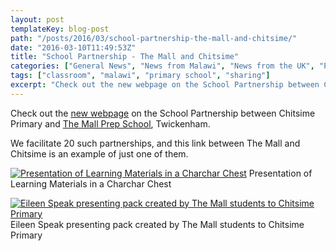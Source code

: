 ```yaml
---
layout: post
templateKey: blog-post
path: "/posts/2016/03/school-partnership-the-mall-and-chitsime/"
date: "2016-03-10T11:49:53Z"
title: "School Partnership - The Mall and Chitsime"
categories: ["General News", "News from Malawi", "News from the UK", "Projects"]
tags: ["classroom", "malawi", "primary school", "sharing"]
excerpt: "Check out the new webpage on the School Partnership between Chitsime Primary and The Mall Prep Scho..."
---
```


Check out the [new webpage](http://www.africanvision.org.uk/education/school-partnerships/school-partnership-chitsime-primary-the-mall-twickenham/) on the School Partnership between Chitsime Primary and [The Mall Prep School](http://www.themallschool.org.uk/), Twickenham.

We facilitate 20 such partnerships, and this link between The Mall and Chitsime is an example of just one of them.

[![Presentation of Learning Materials in a Charchar Chest](http://www.africanvision.org.uk/africa-vision-news/wp-content/uploads/2016/03/Chitsime-charchar-chest-300x225.jpg)](http://www.africanvision.org.uk/africa-vision-news/wp-content/uploads/2016/03/Chitsime-charchar-chest.jpg) Presentation of Learning Materials in a Charchar Chest

[![Eileen Speak presenting pack created by The Mall students to Chitsime Primary](http://www.africanvision.org.uk/africa-vision-news/wp-content/uploads/2016/03/Chitsime-Eileen-giving-pack-300x225.jpg)](http://www.africanvision.org.uk/africa-vision-news/wp-content/uploads/2016/03/Chitsime-Eileen-giving-pack.jpg) Eileen Speak presenting pack created by The Mall students to Chitsime Primary